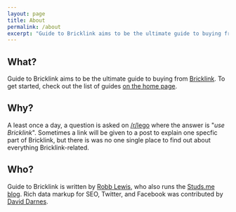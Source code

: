 ```yaml
---
layout: page
title: About
permalink: /about
excerpt: "Guide to Bricklink aims to be the ultimate guide to buying from Bricklink. To get started, check out the list of guides on the home page."
---
```


## What?

Guide to Bricklink aims to be the ultimate guide to buying from <a href="http://bricklink.com">Bricklink</a>. To get started, check out the list of guides <a href="/"> on the home page</a>.

## Why?

A least once a day, a question is asked on [/r/lego](https://www.reddit.com/r/lego) where the answer is "*use Bricklink*". Sometimes a link will be given to a post to explain one specfic part of Bricklink, but there is was no one single place to find out about everything Bricklink-related.

## Who?

Guide to Bricklink is written by <a href="http://robblewis.me">Robb Lewis</a>, who also runs the <a href="http://studs.me">Studs.me blog</a>. Rich data markup for SEO, Twitter, and Facebook was contributed by <a href="https://darn.es/">David Darnes</a>.
